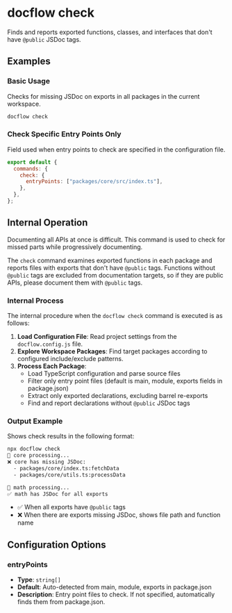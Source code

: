# docflow check

Finds and reports exported functions, classes, and interfaces that don't have `@public` JSDoc tags.

## Examples

### Basic Usage

Checks for missing JSDoc on exports in all packages in the current workspace.

```bash
docflow check
```

### Check Specific Entry Points Only

Field used when entry points to check are specified in the configuration file.

```javascript
export default {
  commands: {
    check: {
      entryPoints: ["packages/core/src/index.ts"],
    },
  },
};
```

## Internal Operation

Documenting all APIs at once is difficult. This command is used to check for missed parts while progressively documenting.

The `check` command examines exported functions in each package and reports files with exports that don't have `@public` tags. Functions without `@public` tags are excluded from documentation targets, so if they are public APIs, please document them with `@public` tags.

### Internal Process

The internal procedure when the `docflow check` command is executed is as follows:

1. **Load Configuration File**: Read project settings from the `docflow.config.js` file.
2. **Explore Workspace Packages**: Find target packages according to configured include/exclude patterns.
3. **Process Each Package**:
   - Load TypeScript configuration and parse source files
   - Filter only entry point files (default is main, module, exports fields in package.json)
   - Extract only exported declarations, excluding barrel re-exports
   - Find and report declarations without `@public` JSDoc tags

### Output Example

Shows check results in the following format:

```bash
npx docflow check
📝 core processing...
❌ core has missing JSDoc:
  - packages/core/index.ts:fetchData
  - packages/core/utils.ts:processData

📝 math processing...
✅ math has JSDoc for all exports
```

- ✅ When all exports have `@public` tags
- ❌ When there are exports missing JSDoc, shows file path and function name

## Configuration Options

### entryPoints

- **Type**: `string[]`
- **Default**: Auto-detected from main, module, exports in package.json
- **Description**: Entry point files to check. If not specified, automatically finds them from package.json.